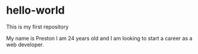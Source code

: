 # hello-world
This is my first repository

My name is Preston I am 24 years old and I am looking to start a career as a web developer.
